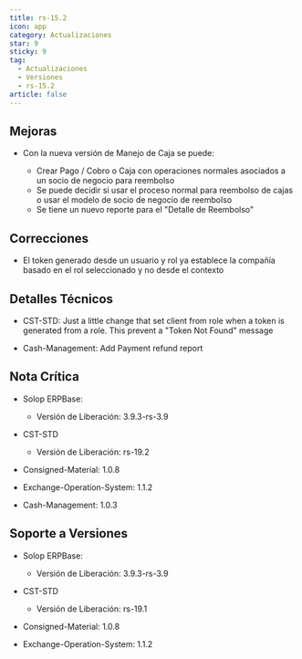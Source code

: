 ```yaml
---
title: rs-15.2
icon: app
category: Actualizaciones
star: 9
sticky: 9
tag:
  - Actualizaciones
  - Versiones
  - rs-15.2
article: false
---
```


## Mejoras

- Con la nueva versión de Manejo de Caja se puede:

  - Crear Pago / Cobro o Caja con operaciones normales asociados a un socio de negocio para reembolso
  - Se puede decidir si usar el proceso normal para reembolso de cajas o usar el modelo de socio de negocio de reembolso
  - Se tiene un nuevo reporte para el "Detalle de Reembolso"

## Correcciones

- El token generado desde un usuario y rol ya establece la compañía basado en el rol seleccionado y no desde el contexto

## Detalles Técnicos

- CST-STD: Just a little change that set client from role when a token is generated from a role. This prevent a "Token Not Found" message

- Cash-Management: Add Payment refund report

## Nota Crítica

- Solop ERPBase:

  - Versión de Liberación: 3.9.3-rs-3.9

- CST-STD

  - Versión de Liberación: rs-19.2

- Consigned-Material: 1.0.8
- Exchange-Operation-System: 1.1.2
- Cash-Management: 1.0.3

## Soporte a Versiones

- Solop ERPBase:

  - Versión de Liberación: 3.9.3-rs-3.9

- CST-STD

  - Versión de Liberación: rs-19.1

- Consigned-Material: 1.0.8
- Exchange-Operation-System: 1.1.2
